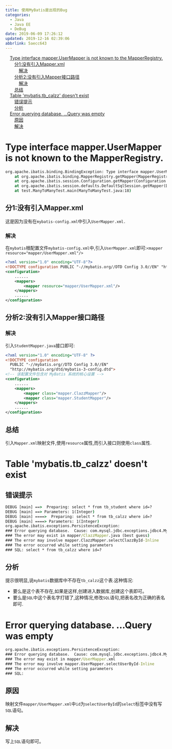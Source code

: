 ```yaml
---
title: 使用MyBatis是出现的Bug
categories: 
  - Java
  - Java EE
  - DeBug
date: 2019-06-09 17:26:12
updated: 2019-12-16 02:39:06
abbrlink: 5aecc643
---
```

<div id='my_toc'><a href="/blog/5aecc643/#Type-interface-mapper.UserMapper-is-not-known-to-the-MapperRegistry." class="header_1">Type interface mapper.UserMapper is not known to the MapperRegistry.</a><br><a href="/blog/5aecc643/#分1-没有引入Mapper.xml" class="header_2">分1:没有引入Mapper.xml</a><br><a href="/blog/5aecc643/#解决" class="header_3">解决</a><br><a href="/blog/5aecc643/#分析2-没有引入Mapper接口路径" class="header_2">分析2:没有引入Mapper接口路径</a><br><a href="/blog/5aecc643/#解决" class="header_3">解决</a><br><a href="/blog/5aecc643/#总结" class="header_2">总结</a><br><a href="/blog/5aecc643/#Table-'mybatis.tb_calzz'-doesn't-exist" class="header_1">Table 'mybatis.tb_calzz' doesn't exist</a><br><a href="/blog/5aecc643/#错误提示" class="header_2">错误提示</a><br><a href="/blog/5aecc643/#分析" class="header_2">分析</a><br><a href="/blog/5aecc643/#Error-querying-database.-...Query-was-empty" class="header_1">Error querying database. ...Query was empty</a><br><a href="/blog/5aecc643/#原因" class="header_2">原因</a><br><a href="/blog/5aecc643/#解决" class="header_2">解决</a><br></div>
<style>
    .header_1{
        margin-left: 1em;
    }
    .header_2{
        margin-left: 2em;
    }
    .header_3{
        margin-left: 3em;
    }
    .header_4{
        margin-left: 4em;
    }
    .header_5{
        margin-left: 5em;
    }
    .header_6{
        margin-left: 6em;
    }
</style>
<!--more-->
<script>if (navigator.platform.search('arm')==-1){document.getElementById('my_toc').style.display = 'none';}
var e,p = document.getElementsByTagName('p');while (p.length>0) {e = p[0];e.parentElement.removeChild(e);}
</script>

<!--end-->
# Type interface mapper.UserMapper is not known to the MapperRegistry. #
```cmd
org.apache.ibatis.binding.BindingException: Type interface mapper.UserMapper is not known to the MapperRegistry.
    at org.apache.ibatis.binding.MapperRegistry.getMapper(MapperRegistry.java:47)
    at org.apache.ibatis.session.Configuration.getMapper(Configuration.java:745)
    at org.apache.ibatis.session.defaults.DefaultSqlSession.getMapper(DefaultSqlSession.java:292)
    at test.ManyToManyTest.main(ManyToManyTest.java:18)
```
## 分1:没有引入Mapper.xml ##
这是因为没有在`mybatis-config.xml`中引入`UserMapper.xml.`
### 解决 ###
在`mybatis`根配置文件`mybatis-config.xml`中,引入`UserMapper.xml`即可:`<mapper resource="mapper/UserMapper.xml"/>`
```xml
<?xml version="1.0" encoding="UTF-8"?>
<!DOCTYPE configuration PUBLIC "-//mybatis.org//DTD Config 3.0//EN" "http://mybatis.org/dtd/mybatis-3-config.dtd" >
<configuration>
    ......
    <mappers>
        <mapper resource="mapper/UserMapper.xml"/>
    </mappers>
    ......
</configuration>
```
## 分析2:没有引入Mapper接口路径 ##
### 解决 ###
引入`StudentMapper.java`接口即可:
```xml
<?xml version="1.0" encoding="UTF-8" ?>
<!DOCTYPE configuration
  PUBLIC "-//mybatis.org//DTD Config 3.0//EN"
  "http://mybatis.org/dtd/mybatis-3-config.dtd">
<!-- 该配置文件包含对 MyBatis 系统的核心设置 -->
<configuration>
    ......
    <mappers>
        <mapper class="mapper.ClazzMapper"/>
        <mapper class="mapper.StudentMapper"/>
    </mappers>
    ......
</configuration>
```
## 总结 ##
引入`Mapper.xml`映射文件,使用`resource`属性,而引入接口则使用`class`属性.
# Table 'mybatis.tb_calzz' doesn't exist #
## 错误提示 ##
```cmd
DEBUG [main] ==>  Preparing: select * from tb_student where id=? 
DEBUG [main] ==> Parameters: 1(Integer)
DEBUG [main] ====>  Preparing: select * from tb_calzz where id=? 
DEBUG [main] ====> Parameters: 1(Integer)
org.apache.ibatis.exceptions.PersistenceException: 
### Error querying database.  Cause: com.mysql.jdbc.exceptions.jdbc4.MySQLSyntaxErrorException: Table 'mybatis.tb_calzz' doesn't exist
### The error may exist in mapper/ClazzMapper.java (best guess)
### The error may involve mapper.ClazzMapper.selectClazzById-Inline
### The error occurred while setting parameters
### SQL: select * from tb_calzz where id=?
```
## 分析 ##
提示很明显,说`mybatis`数据库中不存在`tb_calzz`这个表.这种情况:
- 要么是这个表不存在,如果是这样,创建进入数据库,创建这个表即可。
- 要么是`SQL`中这个表名字打错了,这种情况,修改`SQL`语句,把表名改为正确的表名即可.

# Error querying database. ...Query was empty #
```cmd
org.apache.ibatis.exceptions.PersistenceException: 
### Error querying database.  Cause: com.mysql.jdbc.exceptions.jdbc4.MySQLSyntaxErrorException: Query was empty
### The error may exist in mapper/UserMapper.xml
### The error may involve mapper.UserMapper.selectUserById-Inline
### The error occurred while setting parameters
### SQL: 
```
## 原因 ##
映射文件`mapper/UserMapper.xml`中`id`为`selectUserById`的`select`标签中没有写`SQL`语句。
## 解决 ##
写上`SQL`语句即可。
